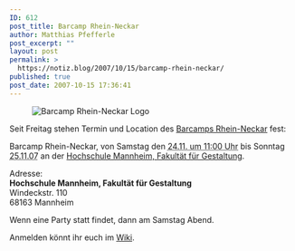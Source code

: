 ```yaml
---
ID: 612
post_title: Barcamp Rhein-Neckar
author: Matthias Pfefferle
post_excerpt: ""
layout: post
permalink: >
  https://notiz.blog/2007/10/15/barcamp-rhein-neckar/
published: true
post_date: 2007-10-15 17:36:41
---
```

<!-- wp:image {"align":"center"} -->
<figure class="wp-block-image aligncenter"><img src="https://notiz.blog/wp-content/uploads/2007/10/barcamprn.jpg" alt="Barcamp Rhein-Neckar Logo" /></figure>
<!-- /wp:image -->

<!-- wp:paragraph -->
<p>Seit Freitag stehen Termin und Location des <a href="http://barcamprheinneckar.pbwiki.com/">Barcamps Rhein-Neckar</a> fest:</p>
<!-- /wp:paragraph -->

<!-- wp:paragraph -->
<p>Barcamp Rhein-Neckar, von Samstag den <abbr title="2007-11-24T11:00:00+02:00">24.11. um 11:00 Uhr</abbr> bis Sonntag <abbr title="2007-11-25">25.11.07</abbr> an der <a href="http://www.gestaltung.hs-mannheim.de/">Hochschule Mannheim, Fakultät für Gestaltung</a>.</p>
<!-- /wp:paragraph -->

<!-- wp:paragraph -->
<p>Adresse:<br/>
	<strong>Hochschule Mannheim, Fakultät für Gestaltung</strong><br/> Windeckstr. 110<br/> 68163 Mannheim</p>
<!-- /wp:paragraph -->

<!-- wp:paragraph -->
<p>Wenn eine Party statt findet, dann am Samstag Abend.</p>
<!-- /wp:paragraph -->

<!-- wp:paragraph -->
<p>Anmelden könnt ihr euch im <a href="http://barcamprheinneckar.pbwiki.com/Teilnehmer">Wiki</a>.</p>
<!-- /wp:paragraph -->